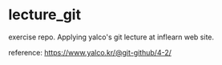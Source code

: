 # lecture_git
exercise repo. Applying yalco's git lecture at inflearn web site.

reference:
  https://www.yalco.kr/@git-github/4-2/
